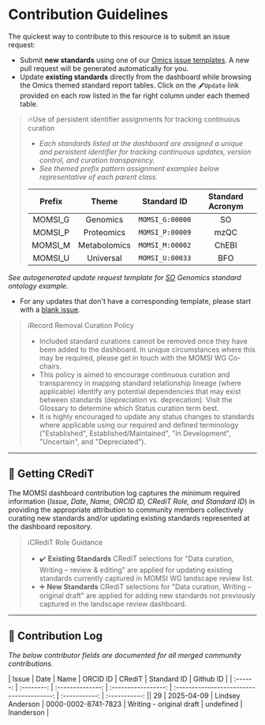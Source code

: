 # Contribution Guidelines

The quickest way to contribute to this resource is to submit an issue request:

- Submit **new standards** using one of our [Omics issue templates](https://github.com/RDA-MOMSI/Dashboard/issues/new/choose). A new pull request will be generated automatically for you. 
- Update **existing standards** directly from the dashboard while browsing the Omics themed standard report tables. Click on the ``🖋️Update`` link provided on each row listed in the far right column under each themed table. 

> 🔥Use of persistent identifier assignments for tracking continuous curation
> - _Each standards listed at the dashboard are assigned a unique and persistent identifier for tracking continuous updates, version control, and curation transparency._
> - _See themed prefix pattern assignment examples below representative of each parent class._
> 
> | Prefix  | Theme | Standard ID | Standard Acronym |
> | :---: | :---: |  :---: | :---: |
> | MOMSI_G | Genomics | ```MOMSI_G:00000``` | SO |
> | MOMSI_P | Proteomics | ```MOMSI_P:00009``` | mzQC |
> | MOMSI_M | Metabolomics | ```MOMSI_M:00002``` | ChEBI |
> | MOMSI_U | Universal | ```MOMSI_U:00033``` | BFO |

   _See autogenerated update request template for [SO](https://github.com/RDA-MOMSI/Dashboard/issues/new?template=01-genomics-standards.yml&title=[MOMSI_G:00000]+Update+submission) Genomics standard ontology example._

- For any updates that don't have a corresponding template, please start with a [blank issue](https://github.com/RDA-MOMSI/Dashboard/issues/new).

> ℹ️Record Removal Curation Policy
> - Included standard curations cannot be removed once they have been added to the dashboard. In unique circumstances where this may be required, please get in touch with the MOMSI WG Co-chairs. 
> - This policy is aimed to encourage continuous curation and transparency in mapping standard relationship lineage (where applicable) identify any potential dependencies that may exist between standards (depreciation vs. deprecation). Visit the Glossary to determine which Status curation term best.
> - It is highly encouraged to update any status changes to standards where applicable using our required and defined terminology ("Established", Established/Maintained", "In Development", "Uncertain", and "Depreciated").

---
## 📖 Getting CRediT
The MOMSI dashboard contribution log captures the minimum required information (_Issue, Date, Name, ORCID ID, CRediT Role, and Standard ID_) in providing the appropriate attribution to community members collectively curating new standards and/or updating existing standards represented at the dashboard repository.

> ℹ️CRediT Role Guidance
> - ✔️ **Existing Standards**
CRediT selections for "Data curation, Writing – review & editing" are applied for updating existing standards currently captured in MOMSI WG landscape review list.
> - ➕ **New Standards**
CRediT selections for "Data curation, Writing – original draft" are applied for adding new standards not previously captured in the landscape review dashboard.
---
## 🙌 Contribution Log
_The below contributor fields are documented for all merged community contributions._

|  Issue   |    Date    |       Name       |      ORCID ID       |                  CRediT                   |  Standard ID  |   Github ID   |
| :------: | :--------: | :--------------: | :-----------------: | :---------------------------------------: | :-----------: | :-----------: || 29 | 2025-04-09  | Lindsey Anderson | 0000-0002-8741-7823 | Writing - original draft | undefined | lnanderson | 

